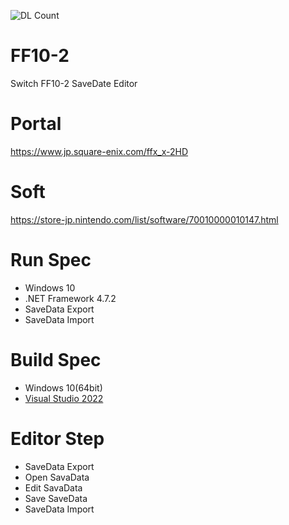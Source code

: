 ![DL Count](https://img.shields.io/github/downloads/turtle-insect/FF10-2/total.svg)

# FF10-2
Switch FF10-2 SaveDate Editor

# Portal
https://www.jp.square-enix.com/ffx_x-2HD

# Soft
https://store-jp.nintendo.com/list/software/70010000010147.html

# Run Spec
* Windows 10
* .NET Framework 4.7.2
* SaveData Export
* SaveData Import

# Build Spec
* Windows 10(64bit)
* [Visual Studio 2022](https://visualstudio.microsoft.com/ja/vs/)

# Editor Step
* SaveData Export
* Open SavaData
* Edit SavaData
* Save SaveData
* SaveData Import
